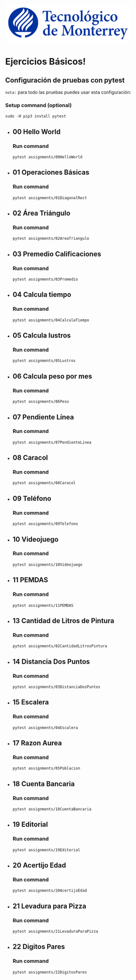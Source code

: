 ![Tec de Monterrey](images/logotecmty.png)
# Ejercicios Básicos!

## Configuración de pruebas con **pytest**

`nota:` para todo las pruebas puedes usar esta configuración:
### Setup command (optional)
```
sudo -H pip3 install pytest
```

- ## 00 Hello World
    ### Run command
    ```
    pytest assignments/00HelloWorld
    ```

- ## 01 Operaciones Básicas
    ### Run command
    ```
    pytest assignments/01DiagonalRect
    ```

- ## 02 Área Triángulo
    ### Run command
    ```
    pytest assignments/02AreaTriangulo
    ```

- ## 03 Premedio Calificaciones
    ### Run command
    ```
    pytest assignments/03Promedio
    ```

- ## 04 Calcula tiempo
    ### Run command
    ```
    pytest assignments/04CalculaTiempo
    ```

- ## 05 Calcula lustros
    ### Run command
    ```
    pytest assignments/05Lustros
    ```

- ## 06 Calcula peso por mes
    ### Run command
    ```
    pytest assignments/06Peso
    ```

- ## 07 Pendiente Línea
    ### Run command
    ```
    pytest assignments/07PendienteLinea
    ```

- ## 08 Caracol
    ### Run command
    ```
    pytest assignments/08Caracol
    ```

- ## 09 Teléfono
    ### Run command
    ```
    pytest assignments/09Telefono
    ```

- ## 10 Videojuego
    ### Run command
    ```
    pytest assignments/10Videojuego
    ```

- ## 11 PEMDAS
    ### Run command
    ```
    pytest assignments/11PEMDAS
    ```

- ## 13 Cantidad de Litros de Pintura
    ### Run command
    ```
    pytest assignments/02CantidadLitrosPintura
    ```

- ## 14 Distancia Dos Puntos
    ### Run command
    ```
    pytest assignments/03DistanciaDosPuntos
    ```

- ## 15 Escalera
    ### Run command
    ```
    pytest assignments/04Escalera
    ```

- ## 17 Razon Aurea
    ### Run command
    ```
    pytest assignments/05Poblacion
    ```

- ## 18 Cuenta Bancaria
    ### Run command
    ```
    pytest assignments/18CuentaBancaria
    ```

- ## 19 Editorial
    ### Run command
    ```
    pytest assignments/19Editorial
    ```

- ## 20 Acertijo Edad
    ### Run command
    ```
    pytest assignments/20AcertijoEdad
    ```

- ## 21 Levadura para Pizza
    ### Run command
    ```
    pytest assignments/21LevaduraParaPizza
    ```

- ## 22 Digitos Pares
    ### Run command
    ```
    pytest assignments/22DigitosPares
    ```
